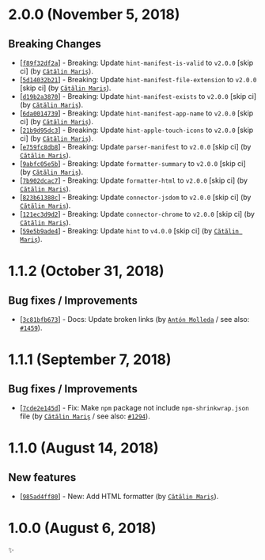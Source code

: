 # 2.0.0 (November 5, 2018)

## Breaking Changes

* [[`f89f32df2a`](https://github.com/webhintio/hint/commit/f89f32df2a90d2c954a2ad28e0dffc170830c909)] - Breaking: Update `hint-manifest-is-valid` to `v2.0.0` [skip ci] (by [`Cătălin Mariș`](https://github.com/alrra)).
* [[`5d14032b21`](https://github.com/webhintio/hint/commit/5d14032b21108e9a8de50d4ccb2ac37b431ba89b)] - Breaking: Update `hint-manifest-file-extension` to `v2.0.0` [skip ci] (by [`Cătălin Mariș`](https://github.com/alrra)).
* [[`d19b2a3870`](https://github.com/webhintio/hint/commit/d19b2a3870a89d0db1b92006f1ab6570920c1172)] - Breaking: Update `hint-manifest-exists` to `v2.0.0` [skip ci] (by [`Cătălin Mariș`](https://github.com/alrra)).
* [[`6da0014739`](https://github.com/webhintio/hint/commit/6da0014739e6f34ae34feb4d7f941354d723de55)] - Breaking: Update `hint-manifest-app-name` to `v2.0.0` [skip ci] (by [`Cătălin Mariș`](https://github.com/alrra)).
* [[`21b9d95dc3`](https://github.com/webhintio/hint/commit/21b9d95dc340abe2811e58dc2b055afdce4b7579)] - Breaking: Update `hint-apple-touch-icons` to `v2.0.0` [skip ci] (by [`Cătălin Mariș`](https://github.com/alrra)).
* [[`e759fc8db8`](https://github.com/webhintio/hint/commit/e759fc8db8e4a01c82311328c78052ebc190364b)] - Breaking: Update `parser-manifest` to `v2.0.0` [skip ci] (by [`Cătălin Mariș`](https://github.com/alrra)).
* [[`9abfc05e5b`](https://github.com/webhintio/hint/commit/9abfc05e5b1acea8b7f869d2fcd981c0177b863b)] - Breaking: Update `formatter-summary` to `v2.0.0` [skip ci] (by [`Cătălin Mariș`](https://github.com/alrra)).
* [[`7b902dcac7`](https://github.com/webhintio/hint/commit/7b902dcac7f4f7a21c502ad529565a5d2ebfc89c)] - Breaking: Update `formatter-html` to `v2.0.0` [skip ci] (by [`Cătălin Mariș`](https://github.com/alrra)).
* [[`823b61388c`](https://github.com/webhintio/hint/commit/823b61388c336bbbf1ebff48cbfcdbb164b7fb4b)] - Breaking: Update `connector-jsdom` to `v2.0.0` [skip ci] (by [`Cătălin Mariș`](https://github.com/alrra)).
* [[`121ec3d9d2`](https://github.com/webhintio/hint/commit/121ec3d9d25eed2900e8a37437cf03db4d915fb7)] - Breaking: Update `connector-chrome` to `v2.0.0` [skip ci] (by [`Cătălin Mariș`](https://github.com/alrra)).
* [[`59e5b9ade4`](https://github.com/webhintio/hint/commit/59e5b9ade47698d9bae42106cd93606a451b5a56)] - Breaking: Update `hint` to `v4.0.0` [skip ci] (by [`Cătălin Mariș`](https://github.com/alrra)).


# 1.1.2 (October 31, 2018)

## Bug fixes / Improvements

* [[`3c81bfb673`](https://github.com/webhintio/hint/commit/3c81bfb673dff06d518dcd829e9df793f33b342a)] - Docs: Update broken links (by [`Antón Molleda`](https://github.com/molant) / see also: [`#1459`](https://github.com/webhintio/hint/issues/1459)).


# 1.1.1 (September 7, 2018)

## Bug fixes / Improvements

* [[`7cde2e145d`](https://github.com/webhintio/hint/commit/7cde2e145d247ea2dd0a42cbf2aa3a601b223a88)] - Fix: Make `npm` package not include `npm-shrinkwrap.json` file (by [`Cătălin Mariș`](https://github.com/alrra) / see also: [`#1294`](https://github.com/webhintio/hint/issues/1294)).


# 1.1.0 (August 14, 2018)

## New features

* [[`985ad4ff80`](https://github.com/webhintio/hint/commit/985ad4ff800483bf25b00db67d29a53a5cb80984)] - New: Add HTML formatter (by [`Cătălin Mariș`](https://github.com/alrra)).


# 1.0.0 (August 6, 2018)

✨
